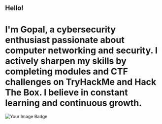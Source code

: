 ## Hello!
# I'm Gopal, a cybersecurity enthusiast passionate about computer networking and security. I actively sharpen my skills by completing modules and CTF challenges on TryHackMe and Hack The Box. I believe in constant learning and continuous growth.
<img src="https://tryhackme-badges.s3.amazonaws.com/rootuser2503.png" alt="Your Image Badge" />
<!--

